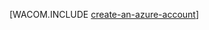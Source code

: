 ﻿<properties title="Python create account" pageTitle="Creare un account con Python" metaKeywords="" description="Create an account on Azure." documentationCenter="" services="" solutions="" authors="huvalo" manager="wpickett" />

<tags ms.service="multiple" ms.workload="na" ms.tgt_pltfrm="na" ms.devlang="python" ms.topic="article" ms.date="11/06/2014" ms.author="huvalo" />

[WACOM.INCLUDE [create-an-azure-account](../includes/create-an-azure-account.md)]

